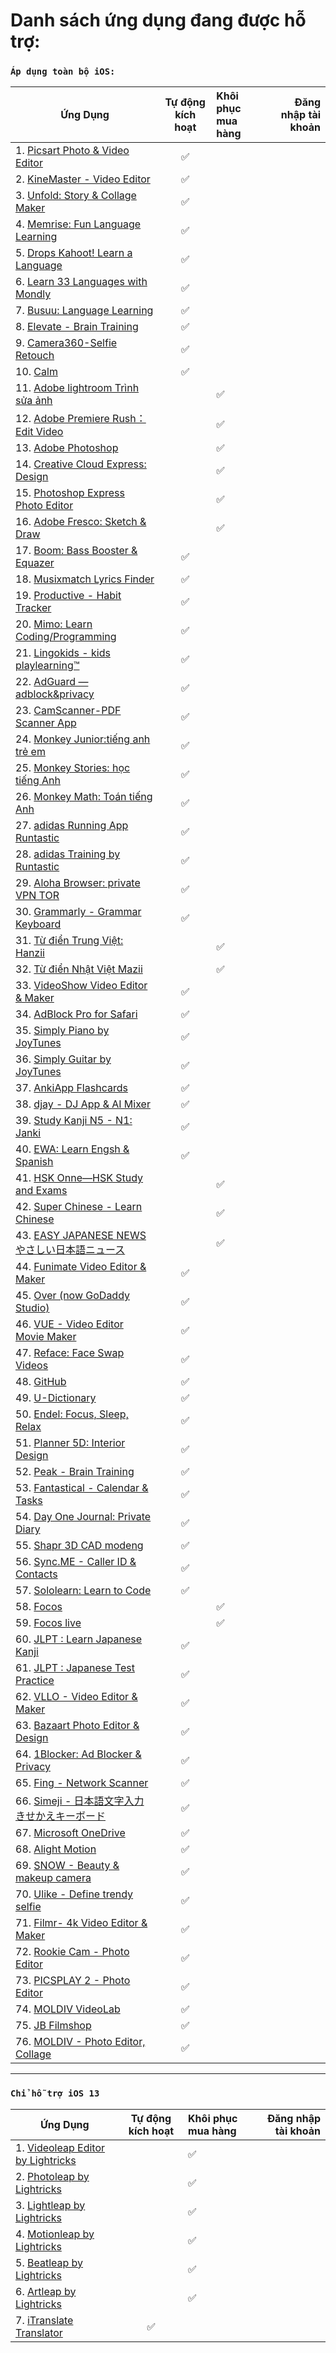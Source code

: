 # Danh sách ứng dụng đang được hỗ trợ:

### ```Áp dụng toàn bộ iOS:```

|Ứng Dụng|Tự động kích hoạt|Khôi phục mua hàng|Đăng nhập tài khoản|
|--------------|:------:|:------|------:|
|1. [Picsart Photo & Video Editor](https://apps.apple.com/us/app/picsart-photo-video-editor/id587366035) | ✅|
|2. [KineMaster - Video Editor](https://apps.apple.com/us/app/kinemaster-video-editor/id1223932558) |✅|
|3. [Unfold: Story & Collage Maker](https://apps.apple.com/us/app/unfold-story-collage-maker/id1247275033) |✅|
|4. [Memrise: Fun Language Learning](https://apps.apple.com/us/app/memrise-fun-language-learning/id635966718) |✅|
|5. [Drops Kahoot! Learn a Language](https://apps.apple.com/us/app/drops-kahoot-learn-a-language/id939540371) |✅|
|6. [Learn 33 Languages with Mondly](https://apps.apple.com/us/app/learn-33-languages-with-mondly/id987873536) |✅|
|7. [Busuu: Language Learning](https://apps.apple.com/us/app/busuu-language-learning/id379968583)|✅|
|8. [Elevate - Brain Training](https://apps.apple.com/us/app/elevate-brain-training/id875063456) |✅|
|9. [Camera360-Selfie Retouch](https://apps.apple.com/us/app/camera360-selfie-retouch/id443354861) |✅|
|10. [Calm](https://apps.apple.com/us/app/calm/id571800810) |✅|
|11. [Adobe lightroom Trình sửa ảnh](https://apps.apple.com/vn/app/adobe-lightroom-tr%C3%ACnh-s%E1%BB%ADa-%E1%BA%A3nh/id878783582?l=vi) ||✅|
|12. [Adobe Premiere Rush：Edit Video](https://apps.apple.com/vn/app/adobe-premiere-rush-edit-video/id1188753863?l=vi) ||✅|
|13. [Adobe Photoshop](https://apps.apple.com/vn/app/adobe-photoshop/id1457771281) ||✅|
|14. [Creative Cloud Express: Design](https://apps.apple.com/vn/app/creative-cloud-express-design/id1051937863?l=vi) ||✅|
|15. [Photoshop Express Photo Editor](https://apps.apple.com/jp/app/photoshop-express-photo-editor/id331975235?l=en) ||✅|
|16. [Adobe Fresco: Sketch & Draw](https://apps.apple.com/vn/app/adobe-fresco-sketch-draw/id1458660369?l=vi) ||✅|
|17. [Boom: Bass Booster & Equazer](https://apps.apple.com/us/app/boom-bass-booster-equazer/id1065511007) |✅|
|18. [Musixmatch Lyrics Finder](https://apps.apple.com/us/app/musixmatch-lyrics-finder/id448278467) |✅|
|19. [Productive - Habit Tracker](https://apps.apple.com/us/app/productive-habit-tracker/id983826477) |✅|
|20. [Mimo: Learn Coding/Programming](https://apps.apple.com/us/app/mimo-learn-coding-programming/id1133960732) |✅|
|21. [Lingokids - kids playlearning™](https://apps.apple.com/us/app/lingokids-playlearning/id1002043426) |✅|
|22. [AdGuard — adblock&privacy](https://apps.apple.com/us/app/adguard-adblock-privacy/id1047223162) |✅|
|23. [CamScanner-PDF Scanner App](https://apps.apple.com/us/app/camscanner-pdf-scanner-app/id388627783) |✅|
|24. [Monkey Junior:tiếng anh trẻ em](https://apps.apple.com/vn/app/monkey-junior-ti%E1%BA%BFng-anh-tr%E1%BA%BB-em/id930331514?l=vi) |✅|
|25. [Monkey Stories: học tiếng Anh](https://apps.apple.com/vn/app/monkey-stories-h%E1%BB%8Dc-ti%E1%BA%BFng-anh/id1236664909?l=vi) |✅|
|26. [Monkey Math: Toán tiếng Anh](https://apps.apple.com/vn/app/monkey-math-to%C3%A1n-ti%E1%BA%BFng-anh/id1298508851?l=vi) |✅|
|27. [adidas Running App Runtastic](https://apps.apple.com/us/app/adidas-running-app-runtastic/id336599882) |✅|
|28. [adidas Training by Runtastic](https://apps.apple.com/us/app/adidas-training-by-runtastic/id1035263816) |✅|
|29. [Aloha Browser: private VPN TOR](https://apps.apple.com/us/app/aloha-browser-private-vpn-tor/id1105317682) |✅|
|30. [Grammarly - Grammar Keyboard](https://apps.apple.com/us/app/grammarly-grammar-keyboard/id1158877342) |✅|
|31. [Từ điển Trung Việt: Hanzii](https://apps.apple.com/vn/app/từ-điển-trung-việt-hanzii/id1468400944?l=vi) ||✅|
|32. [Từ điển Nhật Việt Mazii](https://apps.apple.com/vn/app/t%E1%BB%AB-%C4%91i%E1%BB%83n-nh%E1%BA%ADt-vi%E1%BB%87t-mazii/id933081417?l=vi) ||✅|
|33. [VideoShow Video Editor & Maker](https://apps.apple.com/us/app/videoshow-video-editor-maker/id930380089) |✅|
|34. [AdBlock Pro for Safari](https://apps.apple.com/us/app/adblock-pro-for-safari/id1018301773) |✅|
|35. [Simply Piano by JoyTunes](https://apps.apple.com/us/app/simply-piano-by-joytunes/id1019442026) |✅|
|36. [Simply Guitar by JoyTunes](https://apps.apple.com/us/app/simply-guitar-by-joytunes/id1476695335) |✅|
|37. [AnkiApp Flashcards](https://apps.apple.com/us/app/ankiapp-flashcards/id689185915) |✅|
|38. [djay - DJ App & AI Mixer](https://apps.apple.com/us/app/djay-dj-app-ai-mixer/id450527929) |✅|
|39. [Study Kanji N5 - N1: Janki](https://apps.apple.com/vn/app/study-kanji-n5-n1-janki/id1491115955) |✅|
|40. [EWA: Learn Engsh & Spanish](https://apps.apple.com/us/app/ewa-learn-engsh-spanish/id1200778841) |✅|
|41. [HSK Onne—HSK Study and Exams](https://apps.apple.com/us/app/hsk-onne-hsk-study-and-exams/id1335503360) ||✅|
|42. [Super Chinese - Learn Chinese](https://apps.apple.com/us/app/super-chinese-learn-chinese/id1462500984) ||✅|
|43. [EASY JAPANESE NEWS やさしい日本語ニュース](https://apps.apple.com/us/app/easy-japanese-news-%E3%82%84%E3%81%95%E3%81%97%E3%81%84%E6%97%A5%E6%9C%AC%E8%AA%9E%E3%83%8B%E3%83%A5%E3%83%BC%E3%82%B9/id1107177166) ||✅|
|44. [Funimate Video Editor & Maker](https://apps.apple.com/us/app/funimate-video-editor-maker/id844570015) |✅|
|45. [Over (now GoDaddy Studio)](https://apps.apple.com/vn/app/over-graphic-design-maker/id535811906) |✅|
|46. [VUE - Video Editor Movie Maker](https://apps.apple.com/us/app/vue-video-editor-movie-maker/id1458609369) |✅|
|47. [Reface: Face Swap Videos](https://apps.apple.com/us/app/reface-face-swap-videos/id1488782587) |✅|
|48. [GitHub](https://apps.apple.com/us/app/github/id1477376905) |✅|
|49. [U-Dictionary](https://apps.apple.com/us/app/u-dictionary/id1319771553) |✅|
|50. [Endel: Focus, Sleep, Relax](https://apps.apple.com/us/app/endel-focus-sleep-relax/id1346247457) |✅|
|51. [Planner 5D: Interior Desig‪n](https://apps.apple.com/us/app/planner-5d-interior-design/id606173978) |✅|
|52. [Peak - Brain Training](https://apps.apple.com/us/app/peak-brain-training/id806223188) |✅|
|53. [Fantastical - Calendar & Tasks](https://apps.apple.com/us/app/fantastical-calendar-tasks/id718043190) |✅|
|54. [Day One Journal: Private Diary](https://apps.apple.com/us/app/day-one-journal-private-diary/id1044867788) |✅|
|55. [Shapr 3D CAD modeng](https://apps.apple.com/us/app/shapr-3d-cad-modeng/id1091675654) |✅|
|56. [Sync.ME - Caller ID & Contacts](https://apps.apple.com/us/app/sync-me-caller-id-contacts/id340787494) |✅|
|57. [Sololearn: Learn to Code](https://apps.apple.com/us/app/sololearn-learn-to-code/id1210079064) |✅|
|58. [Focos](https://apps.apple.com/us/app/focos/id1274938524) ||✅|
|59. [Focos live](https://apps.apple.com/us/app/focos-live/id1461690085) ||✅|
|60. [JLPT : Learn Japanese Kanji](https://apps.apple.com/us/app/jlpt-learn-japanese-kanji/id1542899846) |✅|
|61. [JLPT : Japanese Test Practice](https://apps.apple.com/us/app/jlpt-japanese-test-practice/id1564455047) |✅|
|62. [VLLO - Video Editor & Maker](https://apps.apple.com/us/app/vllo-video-editor-maker/id952050883) |✅|
|63. [Bazaart Photo Editor & Design](https://apps.apple.com/us/app/bazaart-photo-editor-design/id515094775) |✅|
|64. [1Blocker: Ad Blocker & Privacy](https://apps.apple.com/us/app/1blocker-ad-blocker-privacy/id1365531024) |✅|
|65. [Fing - Network Scanner](https://apps.apple.com/us/app/fing-network-scanner/id430921107) |✅|
|66. [Simeji - 日本語文字入力 きせかえキーボード](https://apps.apple.com/jp/app/simeji-%E6%97%A5%E6%9C%AC%E8%AA%9E%E6%96%87%E5%AD%97%E5%85%A5%E5%8A%9B-%E3%81%8D%E3%81%9B%E3%81%8B%E3%81%88%E3%82%AD%E3%83%BC%E3%83%9C%E3%83%BC%E3%83%89/id899997582) |✅|
|67. [Microsoft OneDrive](https://apps.apple.com/us/app/microsoft-onedrive/id477537958) |✅|
|68. [Alight Motion](https://apps.apple.com/us/app/alight-motion/id1459833443) |✅|
|69. [SNOW - Beauty & makeup camera](https://apps.apple.com/us/app/snow-beauty-makeup-camera/id1022267439) |✅|
|70. [Ulike - Define trendy selfie](https://apps.apple.com/vn/app/ulike-define-trendy-selfie/id1398796436?l=vi) |✅|
|71. [Filmr- 4k Video Editor & Maker](https://apps.apple.com/us/app/filmr-4k-video-editor-maker/id1171358257) |✅|
|72. [Rookie Cam - Photo Editor](https://apps.apple.com/us/app/rookie-cam-photo-editor/id799406905) |✅|
|73. [PICSPLAY 2 - Photo Editor](https://apps.apple.com/us/app/picsplay-2-photo-editor/id942064355) |✅|
|74. [MOLDIV VideoLab](https://apps.apple.com/us/app/moldiv-videolab/id1316793809) |✅|
|75. [JB Filmshop](https://apps.apple.com/us/app/jb-filmshop/id1453820998) |✅|
|76. [MOLDIV - Photo Editor, Collage](https://apps.apple.com/us/app/moldiv-photo-editor-collage/id608188610) |✅|

--------------------
### ```Chỉ hỗ trợ iOS 13```

|Ứng Dụng|Tự động kích hoạt|Khôi phục mua hàng|Đăng nhập tài khoản|
|--------------|:------:|:------|------:|
|1. [Videoleap Editor by Lightricks](https://apps.apple.com/us/app/videoleap-editor-by-lightricks/id1255135442) ||✅|
|2. [Photoleap by Lightricks](https://apps.apple.com/us/app/photoleap-by-lightricks/id1191337894) ||✅|
|3. [Lightleap by Lightricks](https://apps.apple.com/us/app/lightleap-by-llightricks/id1254875992) ||✅|
|4. [Motionleap by Lightricks](https://apps.apple.com/us/app/motionleap-by-lightricks/id1381206010) ||✅|
|5. [Beatleap by Lightricks](https://apps.apple.com/us/app/beatleap-by-lightricks/id1516149480) ||✅|
|6. [Artleap by Lightricks](https://apps.apple.com/us/app/artleap-by-lightricks/id1503066339) ||✅|
|7. [iTranslate Translator](https://apps.apple.com/us/app/itranslate-translator/id288113403) |✅|


    

